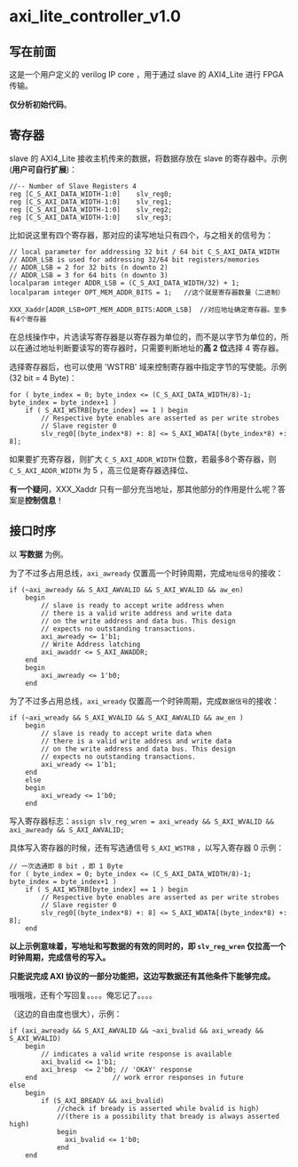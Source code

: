 # axi_lite_controller_v1.0

## 写在前面

这是一个用户定义的 verilog IP core ，用于通过 slave 的 AXI4_Lite 进行 FPGA 传输。

**仅分析初始代码**。

## 寄存器

slave 的 AXI4_Lite 接收主机传来的数据，将数据存放在 slave 的寄存器中。示例(**用户可自行扩展**)：
```
//-- Number of Slave Registers 4
reg [C_S_AXI_DATA_WIDTH-1:0]	slv_reg0;
reg [C_S_AXI_DATA_WIDTH-1:0]	slv_reg1;
reg [C_S_AXI_DATA_WIDTH-1:0]	slv_reg2;
reg [C_S_AXI_DATA_WIDTH-1:0]	slv_reg3;
```

比如说这里有四个寄存器，那对应的读写地址只有四个，与之相关的信号为：
```
// local parameter for addressing 32 bit / 64 bit C_S_AXI_DATA_WIDTH
// ADDR_LSB is used for addressing 32/64 bit registers/memories
// ADDR_LSB = 2 for 32 bits (n downto 2)
// ADDR_LSB = 3 for 64 bits (n downto 3)
localparam integer ADDR_LSB = (C_S_AXI_DATA_WIDTH/32) + 1;
localparam integer OPT_MEM_ADDR_BITS = 1;   //这个就是寄存器数量（二进制）

XXX_Xaddr[ADDR_LSB+OPT_MEM_ADDR_BITS:ADDR_LSB]  //对应地址确定寄存器。至多有4个寄存器
```

在总线操作中，片选读写寄存器是以寄存器为单位的，而不是以字节为单位的，所以在通过地址判断要读写的寄存器时，只需要判断地址的**高 2 位**选择 4 寄存器。

选择寄存器后，也可以使用 'WSTRB' 域来控制寄存器中指定字节的写使能。示例(32 bit = 4 Byte)：
```
for ( byte_index = 0; byte_index <= (C_S_AXI_DATA_WIDTH/8)-1; byte_index = byte_index+1 )
    if ( S_AXI_WSTRB[byte_index] == 1 ) begin
        // Respective byte enables are asserted as per write strobes
        // Slave register 0
        slv_reg0[(byte_index*8) +: 8] <= S_AXI_WDATA[(byte_index*8) +: 8];
```

如果要扩充寄存器，则扩大 `C_S_AXI_ADDR_WIDTH` 位数，若最多8个寄存器，则 `C_S_AXI_ADDR_WIDTH` 为 5 ，高三位是寄存器选择位、

**有一个疑问**，XXX_Xaddr 只有一部分充当地址，那其他部分的作用是什么呢？答案是**控制信息**！


## 接口时序

以 **写数据** 为例。

为了不过多占用总线，`axi_awready` 仅置高一个时钟周期，完成`地址信号`的接收：
```
if (~axi_awready && S_AXI_AWVALID && S_AXI_WVALID && aw_en)
    begin
        // slave is ready to accept write address when
        // there is a valid write address and write data
        // on the write address and data bus. This design
        // expects no outstanding transactions.
        axi_awready <= 1'b1;
        // Write Address latching
        axi_awaddr <= S_AXI_AWADDR;
    end
    begin
        axi_awready <= 1'b0;
    end
```

为了不过多占用总线，`axi_wready` 仅置高一个时钟周期，完成`数据信号`的接收：
```
if (~axi_wready && S_AXI_WVALID && S_AXI_AWVALID && aw_en )
    begin
        // slave is ready to accept write data when 
        // there is a valid write address and write data
        // on the write address and data bus. This design 
        // expects no outstanding transactions. 
        axi_wready <= 1'b1;
    end
    else
    begin
        axi_wready <= 1'b0;
    end
```

写入寄存器标志：`assign slv_reg_wren = axi_wready && S_AXI_WVALID && axi_awready && S_AXI_AWVALID;`

具体写入寄存器的时候，还有写选通信号 `S_AXI_WSTRB` ，以写入寄存器 0 示例：
```
// 一次选通即 8 bit ，即 1 Byte
for ( byte_index = 0; byte_index <= (C_S_AXI_DATA_WIDTH/8)-1; byte_index = byte_index+1 )
    if ( S_AXI_WSTRB[byte_index] == 1 ) begin
        // Respective byte enables are asserted as per write strobes
        // Slave register 0
        slv_reg0[(byte_index*8) +: 8] <= S_AXI_WDATA[(byte_index*8) +: 8];
    end
```

**以上示例意味着，写地址和写数据的有效的同时的，即 `slv_reg_wren` 仅拉高一个时钟周期，完成信号的写入。**

**只能说完成 AXI 协议的一部分功能把，这边写数据还有其他条件下能够完成。**

哦哦哦，还有个写回复。。。。俺忘记了。。。。

（这边的自由度也很大），示例：
```
if (axi_awready && S_AXI_AWVALID && ~axi_bvalid && axi_wready && S_AXI_WVALID)
    begin
        // indicates a valid write response is available
        axi_bvalid <= 1'b1;
        axi_bresp  <= 2'b0; // 'OKAY' response 
    end                   // work error responses in future
else
    begin
        if (S_AXI_BREADY && axi_bvalid) 
            //check if bready is asserted while bvalid is high) 
            //(there is a possibility that bready is always asserted high)   
            begin
              axi_bvalid <= 1'b0; 
            end
    end
```
